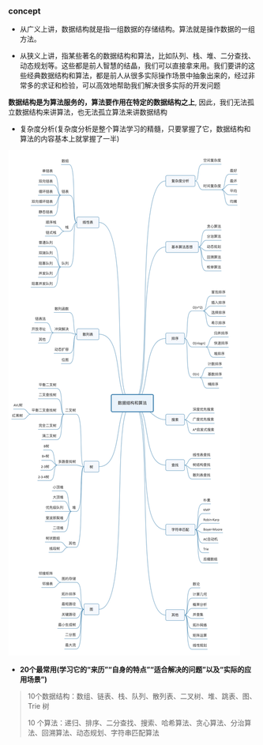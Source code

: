 ### concept
- 从广义上讲，数据结构就是指一组数据的存储结构。算法就是操作数据的一组方法。

- 从狭义上讲，指某些著名的数据结构和算法，比如队列、栈、堆、二分查找、动态规划等。这些都是前人智慧的结晶，我们可以直接拿来用。我们要讲的这些经典数据结构和算法，都是前人从很多实际操作场景中抽象出来的，经过非常多的求证和检验，可以高效地帮助我们解决很多实际的开发问题

**数据结构是为算法服务的，算法要作用在特定的数据结构之上**, 因此，我们无法孤立数据结构来讲算法，也无法孤立算法来讲数据结构

- 复杂度分析(复杂度分析是整个算法学习的精髓，只要掌握了它，数据结构和算法的内容基本上就掌握了一半)

![](../images/algorithm_1.png)

- **20个最常用(学习它的“来历”“自身的特点”“适合解决的问题”以及“实际的应用场景”)**
> 10个数据结构：数组、链表、栈、队列、散列表、二叉树、堆、跳表、图、Trie 树
>
> 10 个算法：递归、排序、二分查找、搜索、哈希算法、贪心算法、分治算法、回溯算法、动态规划、字符串匹配算法


